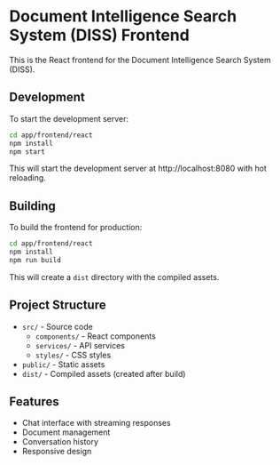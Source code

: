 # Document Intelligence Search System (DISS) Frontend

This is the React frontend for the Document Intelligence Search System (DISS).

## Development

To start the development server:

```bash
cd app/frontend/react
npm install
npm start
```

This will start the development server at http://localhost:8080 with hot reloading.

## Building

To build the frontend for production:

```bash
cd app/frontend/react
npm install
npm run build
```

This will create a `dist` directory with the compiled assets.

## Project Structure

- `src/` - Source code
  - `components/` - React components
  - `services/` - API services
  - `styles/` - CSS styles
- `public/` - Static assets
- `dist/` - Compiled assets (created after build)

## Features

- Chat interface with streaming responses
- Document management
- Conversation history
- Responsive design
